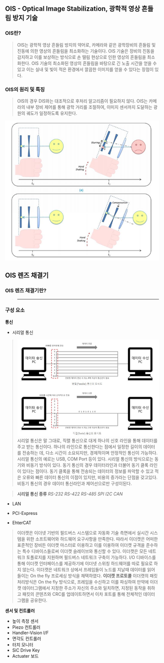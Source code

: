## OIS - Optical Image Stabilization, 광학적 영상 흔들림 방지 기술
### OIS란?
> OIS는 광학적 영상 흔들림 방지의 약어로, 카메라와 같은 광학장비의 흔들림 및 진동에 의한 영상의 흔들림을 최소화하는 기술이다. OIS 기술은 장비의 진동을 감지하고 이를 보상하는 방식으로 손 떨림 현상으로 인한 영상의 흔들림을 최소화한다. OIS 기술의 최소화된 영상의 흔들림을 바탕으로 긴 노출 시간을 얻을 수 있고 이는 실내 및 빛이 적은 환경에서 깔끔한 이미지를 얻을 수 있다는 장점이 있다. 

### OIS의 원리 및 특징
> OIS의 경우 DIS와는 대조적으로 후처리 알고리즘이 필요하지 않다. OIS는 카메라의 내부 장비 제어를 통해 광학 거리를 조절하여, 이미지 센서까지 도달하는 광원의 궤도가 일정하도록 유지한다. 
> 
![OIS_!](./img/OIS_1.JPG)

## OIS 렌즈 채결기
### OIS 렌즈 채결기란?
> ------------------------------------------------------------------------------

### 구성 요소
**통신**
* 시리얼 통신
>![serial_1](./img/serial_1.JPG)
> 시리얼 통신은 말 그대로, 직렬 통신으로 대게 하나의 신호 라인을 통해 데이터를 주고 받는 통신이다. 하나의 라인으로 통신한다는 점에서 일정한 길이의 데이터를 전송하는 데, 다소 시간이 소요되지만, 경제적이며 안정적인 통신이 가능하다. 시리얼 통신의 예로는 USB, COM Port 등이 있다. 시리얼 통신의 방식으로는 동기와 비동기 방식이 있다. 
> 동기 통신의 경우 데이터라인과 더불어 동기 클록 라인이 있다는 점이다. 동기 클록을 통해 전송되는 데이터의 정보를 파악할 수 있고 적은 오류와 빠른 데이터 통신의 이점이 있지만, 비용의 증가라는 단점을 갖고있다. 비동기 통신의 경우 데이터 통신라인과 제어선으로만 구성이된다. 


> **시리얼 통신 종류**
> *RS-232* 
> *RS-422*
> *RS-485*
> *SPI*
> *I2C*
> *CAN*

* LAN
>
* PCI-Express
>
* EhterCAT
> 이더캣은 이더넷 기반의 필드버스 시스템으로 자동화 기술 측면에서 실시간 시스템을 위한 소프트웨어와 하드웨어 요구사항을 만족한다. 
> 따라서 이더캣은 어떠한 표준적인 장비든 이더캣 마스터로 이용하고 이를 이용하여 이더캣 규격을 준수하는 특수 디바이스들로써 이더캣 슬레이브와 통신할 수 있다. 이더캣은 모든 네트워크 토폴로지를 지원하며 필드버스 네트워크 구축이 가능하다. I/O 디바이스를 통해 이더캣 인터페이스를 제공하기에 이더넷 스위칭 하드웨어를 따로 필요로 하지 않는다. 
> 이더캣은 네트워크 상에서 프레임들이 노드를 지날때 데이터를 읽어들이는 On the fly 프로세싱 방식을 채택하였다. 
> **이더캣 프로토콜**
> 이더캣의 패킷 처리방식은 On the fly 방식으로, 프레임을 수신하고 이를 파싱하여 만약에 이더캣 데이터그램에서 지정한 주소가 자신의 주소와 일치하면, 지정된 동작을 취하고 패킷의 콘텐츠와 CRC를 업데이트하면서 이차 포트를 통해 전체적인 데이터 그램을 공유한다. 

**센서 및 컨트롤러**
* 높이 측정 센서
* Piezo 컨트롤러
* Handler-Vision I/F
* 면각도 컨트롤러
* 터치 모니터
* SiC Drive Key
* Actuater 보드




